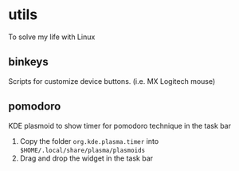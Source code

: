 # utils
To solve my life with Linux

## binkeys
Scripts for customize device buttons. (i.e. MX Logitech mouse)

## pomodoro
KDE plasmoid to show timer for pomodoro technique in the task bar
1. Copy the folder `org.kde.plasma.timer` into `$HOME/.local/share/plasma/plasmoids`
1. Drag and drop the widget in the task bar
